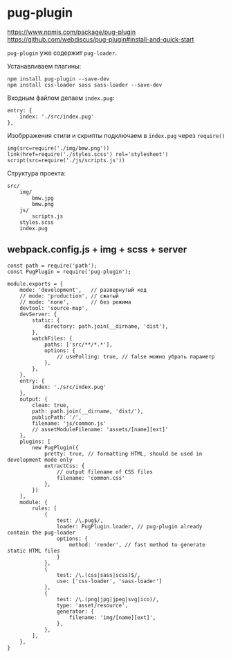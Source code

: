 # pug-plugin
https://www.npmjs.com/package/pug-plugin  
https://github.com/webdiscus/pug-plugin#install-and-quick-start

`pug-plugin` уже содержит `pug-loader`.

Устанавливаем плагины:

    npm install pug-plugin --save-dev
    npm install css-loader sass sass-loader --save-dev

Входным файлом делаем `index.pug`:

    entry: {
        index: './src/index.pug'
    },

Изобрражения стили и скрипты подключаем в `index.pug` через `require()`

    img(src=require('./img/bmw.png'))
    link(href=require('./styles.scss') rel='stylesheet')
    script(src=require('./js/scripts.js'))

Структура проекта:

    src/
        img/
            bmw.jpg
            bmw.png
        js/
            scripts.js
        styles.scss
        index.pug

## webpack.config.js + img + scss + server

    const path = require('path');
    const PugPlugin = require('pug-plugin');

    module.exports = {
        mode: 'development',   // развернутый код
        // mode: 'production', // сжатый
        // mode: 'none',       // без режима
        devtool: 'source-map',
        devServer: {
            static: {
                directory: path.join(__dirname, 'dist'),
            },
            watchFiles: {
                paths: ['src/**/*.*'], 
                options: {
                    // usePolling: true, // false можно убрать параметр
                },
            },
        },
        entry: {
            index: './src/index.pug'
        },
        output: {
            clean: true,
            path: path.join(__dirname, 'dist/'),
            publicPath: '/',
            filename: 'js/common.js'
            // assetModuleFilename: 'assets/[name][ext]'
        },
        plugins: [
            new PugPlugin({
                pretty: true, // formatting HTML, should be used in development mode only
                extractCss: {
                    // output filename of CSS files
                    filename: 'common.css'
                },
            })
        ],
        module: {
            rules: [
                {
                    test: /\.pug$/,
                    loader: PugPlugin.loader, // pug-plugin already contain the pug-loader
                    options: {
                        method: 'render', // fast method to generate static HTML files
                    }
                },
                {
                    test: /\.(css|sass|scss)$/,
                    use: ['css-loader', 'sass-loader']
                },
                {
                    test: /\.(png|jpg|jpeg|svg|ico)/,
                    type: 'asset/resource',
                    generator: {
                        filename: 'img/[name][ext]',
                    },
                },
            ],
        },
    }
